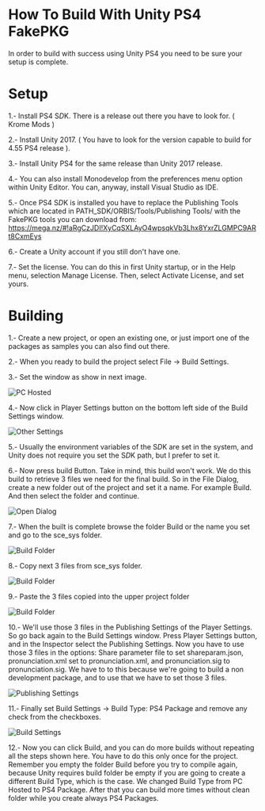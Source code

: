# How To Build With Unity PS4 FakePKG
In order to build with success using Unity PS4 you need to be sure your setup is complete.

Setup
=====

1.- Install PS4 S*D*K. There is a release out there you have to look for. ( Krome Mods )

2.- Install Unity 2017. ( You have to look for the version capable to build for 4.55 PS4 release ).

3.- Install Unity PS4 for the same release than Unity 2017 release.

4.- You can also install Monodevelop from the preferences menu option within Unity Editor. You can, anyway, install Visual Studio as IDE.

5.- Once PS4 S*D*K is installed you have to replace the Publishing Tools which are located in PATH_SDK/ORBIS/Tools/Publishing Tools/ with the FakePKG tools you can download from: https://mega.nz/#!aRgCzJDI!XyCqSXLAyO4wpsqkVb3Lhx8YxrZLGMPC9ARt8CxmEys

6.- Create a Unity account if you still don't have one.

7.- Set the license. You can do this in first Unity startup, or in the Help menu, selection Manage License. Then, select Activate License, and set yours.


Building
========

1.- Create a new project, or open an existing one, or just import one of the packages as samples you can also find out there.

2.- When you ready to build the project select File -> Build Settings.

3.- Set the window as show in next image.


![PC Hosted](https://github.com/RetroGamer74/HowToBuildWithUnityPS4FakePKG/blob/master/Captura1.PNG "Set PC Hosted")

4.- Now click in Player Settings button on the bottom left side of the Build Settings window.

![Other Settings](https://github.com/RetroGamer74/HowToBuildWithUnityPS4FakePKG/blob/master/Captura3.PNG "Other Settings")

5.- Usually the environment variables of the S*D*K are set in the system, and Unity does not require you set the S*D*K path, but I prefer to set it.

6.- Now press build Button. Take in mind, this build won't work. We do this build to retrieve 3 files we need for the final build. So in the File Dialog, create a new folder out of the project and set it a name. For example Build. And then select the folder and continue.

![Open Dialog](https://github.com/RetroGamer74/HowToBuildWithUnityPS4FakePKG/blob/master/Captura5.PNG "Open Dialog")

7.- When the built is complete browse the folder Build or the name you set and go to the sce_sys folder.

![Build Folder](https://github.com/RetroGamer74/HowToBuildWithUnityPS4FakePKG/blob/master/Captura6.PNG "Build Folder")

8.- Copy next 3 files from sce_sys folder.

![Build Folder](https://github.com/RetroGamer74/HowToBuildWithUnityPS4FakePKG/blob/master/Captura7.PNG "Build Folder")

9.- Paste the 3 files copied into the upper project folder

![Build Folder](https://github.com/RetroGamer74/HowToBuildWithUnityPS4FakePKG/blob/master/Captura8.PNG "Build Folder")

10.- We'll use those 3 files in the Publishing Settings of the Player Settings. So go back again to the Build Settings window. Press Player Settings button, and in the Inspector select the Publishing Settings. Now you have to use those 3 files in the options: Share parameter file to set shareparam.json, pronunciation.xml set to pronunciation.xml, and pronunciation.sig to pronunciation.sig. We have to to this because we're going to build a non development package, and to use that we have to set those 3 files.

![Publishing Settings](https://github.com/RetroGamer74/HowToBuildWithUnityPS4FakePKG/blob/master/Captura2.PNG "Publishing Settings")

11.- Finally set Build Settings -> Build Type: PS4 Package and remove any check from the checkboxes.

![Build Settings](https://github.com/RetroGamer74/HowToBuildWithUnityPS4FakePKG/blob/master/Captura.PNG "Build Settings")

12.- Now you can click Build, and you can do more builds without repeating all the steps shown here. You have to do this only once for the project. Remember you empty the folder Build before you try to compile again, because Unity requires build folder be empty if you are going to create a different Build Type, which is the case. We changed Build Type from PC Hosted to PS4 Package. After that you can build more times without clean folder while you create always PS4 Packages.



